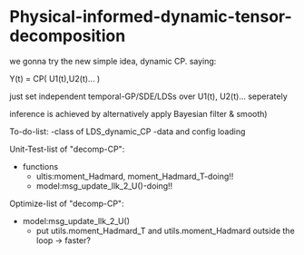 # Physical-informed-dynamic-tensor-decomposition


we gonna try the new simple idea, dynamic CP. saying: 

Y(t) = CP( U1(t),U2(t)... )

just set independent temporal-GP/SDE/LDSs over U1(t), U2(t)... seperately

inference is achieved by alternatively apply Bayesian filter & smooth)



To-do-list:
-class of LDS_dynamic_CP
-data and config loading 


Unit-Test-list of "decomp-CP":
- functions
  - ultis:moment_Hadmard, moment_Hadmard_T-doing!!
  - model:msg_update_llk_2_U()-doing!!

Optimize-list of "decomp-CP":
- model:msg_update_llk_2_U()
    - put utils.moment_Hadmard_T and utils.moment_Hadmard outside the loop -> faster? 

